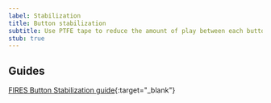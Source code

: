 ```yaml
---
label: Stabilization
title: Button stabilization
subtitle: Use PTFE tape to reduce the amount of play between each button and the shell.
stub: true
---
```


## Guides

[FIRES Button Stabilization guide](https://firescc.com/fires-stabilized-buttons){:target="\_blank"}
